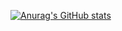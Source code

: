 [![Anurag's GitHub stats](https://github-readme-stats.vercel.app/api?username=Aminegha10)](https://github.com/anuraghazra/github-readme-stats)
